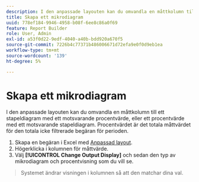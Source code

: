 ```yaml
---
description: I den anpassade layouten kan du omvandla en måttkolumn till ett stapeldiagram med ett motsvarande procentvärde, eller ett procentvärde med ett motsvarande stapeldiagram. Procentvärdet är det totala måttvärdet för den totala icke filtrerade begäran för perioden.
title: Skapa ett mikrodiagram
uuid: 778ef184-9946-4958-b08f-6ee8c86a0f69
feature: Report Builder
role: User, Admin
exl-id: a53f0d22-9edf-4040-a40b-bdd920a670f5
source-git-commit: 7226b4c77371b486006671d72efa9e0f0d9eb1ea
workflow-type: tm+mt
source-wordcount: '139'
ht-degree: 5%

---
```


# Skapa ett mikrodiagram

I den anpassade layouten kan du omvandla en måttkolumn till ett stapeldiagram med ett motsvarande procentvärde, eller ett procentvärde med ett motsvarande stapeldiagram. Procentvärdet är det totala måttvärdet för den totala icke filtrerade begäran för perioden.

1. Skapa en begäran i Excel med [Anpassad layout](/help/analyze/report-builder/layout/configure-the-custom-layout.md).
1. Högerklicka i kolumnen för måttvärde.
1. Välj **[!UICONTROL Change Output Display]** och sedan den typ av mikrodiagram och procentvisning som du vill se.
>Systemet ändrar visningen i kolumnen så att den matchar dina val.
